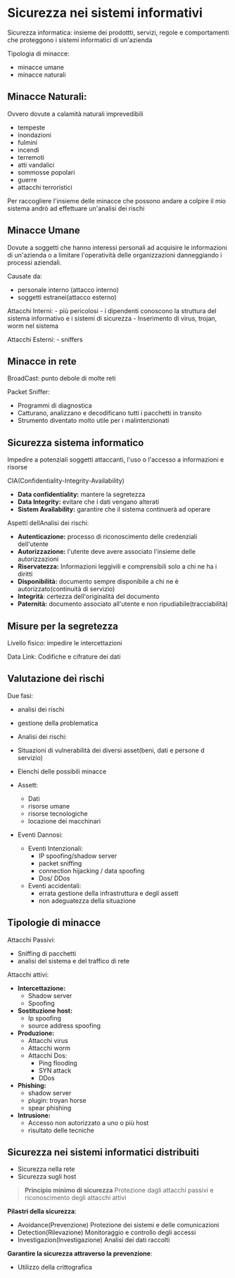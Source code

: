 # Sicurezza nei sistemi informativi

Sicurezza informatica:  insieme dei prodottti, servizi, regole e comportamenti che proteggono i sistemi informatici di un'azienda

Tipologia di minacce:
- minacce umane
- minacce naturali

## Minacce Naturali: 

Ovvero dovute a calamità naturali imprevedibili
- tempeste 
- inondazioni
- fulmini
- incendi
- terremoti
- atti vandalici
- sommosse popolari
- guerre
- attacchi terroristici

Per raccogliere l'insieme delle minacce che possono andare a colpire il mio sistema andrò ad effettuare un'analisi dei rischi  

## Minacce Umane

Dovute a soggetti che hanno interessi personali ad acquisire le informazioni di un'azienda o a limitare l'operatività delle organizzazioni danneggiando i processi aziendali.

Causate da:
- personale interno (attacco interno)
- soggetti estranei(attacco esterno)

Attacchi Interni:
	- più pericolosi
	- i dipendenti conoscono la struttura del sistema informativo e i sistemi di sicurezza
	- Inserimento di virus, trojan, worm nel sistema

Attacchi Esterni:
	- sniffers

## Minacce in rete

BroadCast: punto debole di molte reti

Packet Sniffer:
- Programmi di diagnostica
- Catturano, analizzano e decodificano tutti i pacchetti in transito
- Strumento diventato molto utile per i malintenzionati

## Sicurezza sistema informatico 

Impedire a potenziali soggetti attaccanti, l'uso o l'accesso a informazioni e risorse

CIA(Confidentiality-Integrity-Availability)
- **Data confidentiality:** mantere la segretezza
- **Data Integrity:** evitare che i dati vengano alterati
- **Sistem Availability:** garantire che il sistema continuerà ad operare

Aspetti dellAnalisi dei rischi:
- **Autenticazione:** processo di riconoscimento delle credenziali dell'utente
- **Autorizzazione:** l'utente deve avere associato l'insieme delle autorizzazioni
- **Riservatezza:** Informazioni leggivili e comprensibili solo a chi ne ha i diritti
- **Disponibilità:** documento sempre disponibile a chi ne è autorizzato(continuità di servizio)
- **Integrità**: certezza dell'originalità del documento
- **Paternità:** documento associato all'utente e non ripudiabile(tracciabilità)

## Misure per la segretezza

Livello fisico: impedire le intercettazioni

Data Link: Codifiche e cifrature dei dati

## Valutazione dei rischi

Due fasi:
- analisi dei rischi
- gestione della problematica

- Analisi dei rischi:
- Situazioni di vulnerabilità dei diversi asset(beni, dati e persone d servizio)
- Elenchi delle possibili minacce
- Assett:
	- Dati
	- risorse umane
	- risorse tecnologiche
	- locazione dei macchinari

- Eventi Dannosi:
	- Eventi Intenzionali:
		- IP spoofing/shadow server
		- packet sniffing
		- connection hijacking / data spoofing
		- Dos/ DDos
	- Eventi accidentali:
		- errata gestione della infrastruttura e degli assett
		- non adeguatezza della situazione

## Tipologie di minacce

Attacchi Passivi:
- Sniffing di pacchetti
- analisi del sistema e del traffico di rete

Attacchi attivi:
- **Intercettazione:**
	- Shadow server
	- Spoofing
- **Sostituzione host:**
	- Ip spoofing
	- source address spoofing
- **Produzione:**
	- Attacchi virus
	- Attacchi worm
	- Attacchi Dos:
		- Ping flooding
		- SYN attack
		- DDos
- **Phishing:**
	- shadow server
	- plugin: troyan horse
	- spear phishing
- **Intrusione:**
	- Accesso non autorizzato a uno o più host
	- risultato delle tecniche

## Sicurezza nei sistemi informatici distribuiti

- Sicurezza nella rete
- Sicurezza sugli host

> **Principio minimo di sicurezza**
> Protezione dagli attacchi passivi e riconoscimento degli attacchi attivi

**Pilastri della sicurezza**:
- Avoidance(Prevenzione)
Protezione dei sistemi e delle comunicazioni
- Detection(Rilevazione)
Monitoraggio e controllo degli accessi
- Investigazion(Investigazione)
Analisi dei dati raccolti

**Garantire la sicurezza attraverso la prevenzione**:
- Utilizzo della crittografica 

<!--stackedit_data:
eyJoaXN0b3J5IjpbLTU5ODgwNzgwOCwzNDk3NDcyODUsLTEyMj
Y3NjU1MjksLTE4MjQ5NzQ5MTYsODE5NTI0OTAzLC0xMDY3NjI2
NDE0XX0=
-->